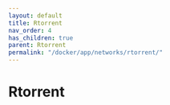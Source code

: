 ```yaml
---
layout: default
title: Rtorrent
nav_order: 4
has_children: true
parent: Rtorrent
permalink: "/docker/app/networks/rtorrent/"
---
```


# Rtorrent
